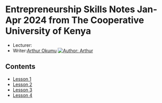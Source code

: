 # Entrepreneurship Skills Notes Jan-Apr 2024 from The Cooperative University of Kenya
* Lecturer:
* Writer:[Arthur Okumu](https://arthurom254.github.io)
[![Author: Arthur](https://arthurom254.github.io/icon.png)](https://arthurom254.github.io)
## Contents 

* [Lesson 1](./Lesson1.md)
* [Lesson 2](./Lesson2.md)
* [Lesson 3](./Lesson1.md)
* [Lesson 4](./Lesson1.md)
